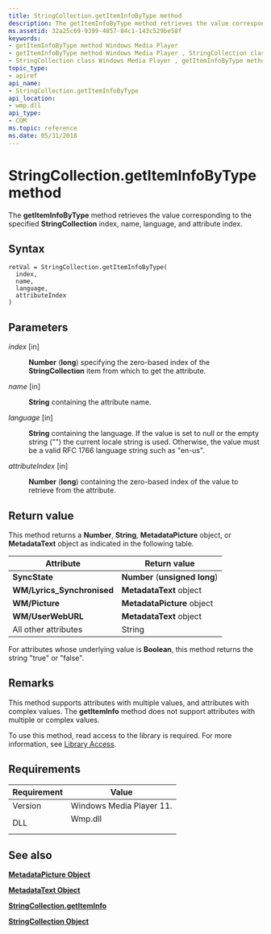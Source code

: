```yaml
---
title: StringCollection.getItemInfoByType method
description: The getItemInfoByType method retrieves the value corresponding to the specified StringCollection index, name, language, and attribute index.
ms.assetid: 32a25c69-9399-4857-84c1-143c529be58f
keywords:
- getItemInfoByType method Windows Media Player
- getItemInfoByType method Windows Media Player , StringCollection class
- StringCollection class Windows Media Player , getItemInfoByType method
topic_type:
- apiref
api_name:
- StringCollection.getItemInfoByType
api_location:
- wmp.dll
api_type:
- COM
ms.topic: reference
ms.date: 05/31/2018
---
```


# StringCollection.getItemInfoByType method

The **getItemInfoByType** method retrieves the value corresponding to the specified **StringCollection** index, name, language, and attribute index.

## Syntax


```JScript
retVal = StringCollection.getItemInfoByType(
  index,
  name,
  language,
  attributeIndex
)
```



## Parameters

<dl> <dt>

*index* \[in\]
</dt> <dd>

**Number** (**long**) specifying the zero-based index of the **StringCollection** item from which to get the attribute.

</dd> <dt>

*name* \[in\]
</dt> <dd>

**String** containing the attribute name.

</dd> <dt>

*language* \[in\]
</dt> <dd>

**String** containing the language. If the value is set to null or the empty string ("") the current locale string is used. Otherwise, the value must be a valid RFC 1766 language string such as "en-us".

</dd> <dt>

*attributeIndex* \[in\]
</dt> <dd>

**Number** (**long**) containing the zero-based index of the value to retrieve from the attribute.

</dd> </dl>

## Return value

This method returns a **Number**, **String**, **MetadataPicture** object, or **MetadataText** object as indicated in the following table.



| Attribute                   | Return value                   |
|-----------------------------|--------------------------------|
| **SyncState**               | **Number** (**unsigned long**) |
| **WM/Lyrics\_Synchronised** | **MetadataText** object        |
| **WM/Picture**              | **MetadataPicture** object     |
| **WM/UserWebURL**           | **MetadataText** object        |
| All other attributes        | String                         |



 

For attributes whose underlying value is **Boolean**, this method returns the string "true" or "false".

## Remarks

This method supports attributes with multiple values, and attributes with complex values. The **getItemInfo** method does not support attributes with multiple or complex values.

To use this method, read access to the library is required. For more information, see [Library Access](library-access.md).

## Requirements



| Requirement | Value |
|--------------------|------------------------------------------------------------------------------------|
| Version<br/> | Windows Media Player 11.<br/>                                                |
| DLL<br/>     | <dl> <dt>Wmp.dll</dt> </dl> |



## See also

<dl> <dt>

[**MetadataPicture Object**](metadatapicture-object.md)
</dt> <dt>

[**MetadataText Object**](metadatatext-object.md)
</dt> <dt>

[**StringCollection.getItemInfo**](stringcollection-getiteminfo.md)
</dt> <dt>

[**StringCollection Object**](stringcollection-object.md)
</dt> </dl>

 

 





